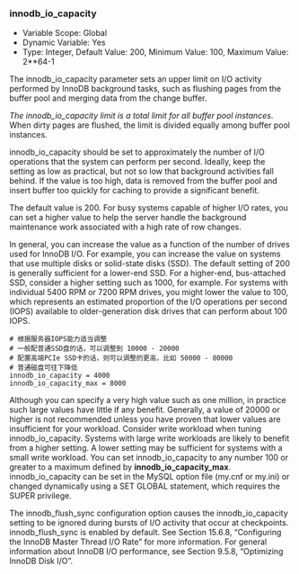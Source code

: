### innodb_io_capacity

* Variable Scope: Global
* Dynamic Variable: Yes
* Type: Integer, Default Value: 200, Minimum Value: 100, Maximum Value: 2**64-1

The innodb_io_capacity parameter sets an upper limit on I/O activity performed by InnoDB
background tasks, such as flushing pages from the buffer pool and merging data from the change
buffer.

*The innodb_io_capacity limit is a total limit for all buffer pool instances*. When dirty pages are
flushed, the limit is divided equally among buffer pool instances.

innodb_io_capacity should be set to approximately the number of I/O operations that the system
can perform per second. Ideally, keep the setting as low as practical, but not so low that background
activities fall behind. If the value is too high, data is removed from the buffer pool and insert buffer
too quickly for caching to provide a significant benefit.

The default value is 200. For busy systems capable of higher I/O rates, you can set a higher value
to help the server handle the background maintenance work associated with a high rate of row
changes.

In general, you can increase the value as a function of the number of drives used for InnoDB I/O.
For example, you can increase the value on systems that use multiple disks or solid-state disks
(SSD).
The default setting of 200 is generally sufficient for a lower-end SSD. For a higher-end, bus-attached
SSD, consider a higher setting such as 1000, for example. For systems with individual 5400 RPM or
7200 RPM drives, you might lower the value to 100, which represents an estimated proportion of the
I/O operations per second (IOPS) available to older-generation disk drives that can perform about
100 IOPS.

```
# 根据服务器IOPS能力适当调整
# 一般配普通SSD盘的话，可以调整到 10000 - 20000
# 配置高端PCIe SSD卡的话，则可以调整的更高，比如 50000 - 80000
# 普通磁盘可往下降低
innodb_io_capacity = 4000
innodb_io_capacity_max = 8000
```

Although you can specify a very high value such as one million, in practice such large values have
little if any benefit. Generally, a value of 20000 or higher is not recommended unless you have
proven that lower values are insufficient for your workload.
Consider write workload when tuning innodb_io_capacity. Systems with large write workloads
are likely to benefit from a higher setting. A lower setting may be sufficient for systems with a small
write workload.
You can set innodb_io_capacity to any number 100 or greater to a maximum defined by
**innodb_io_capacity_max**. innodb_io_capacity can be set in the MySQL option file (my.cnf
or my.ini) or changed dynamically using a SET GLOBAL statement, which requires the SUPER
privilege.

The innodb_flush_sync configuration option causes the innodb_io_capacity setting to be
ignored during bursts of I/O activity that occur at checkpoints. innodb_flush_sync is enabled by
default.
See Section 15.6.8, “Configuring the InnoDB Master Thread I/O Rate” for more information. For
general information about InnoDB I/O performance, see Section 9.5.8, “Optimizing InnoDB Disk I/O”.